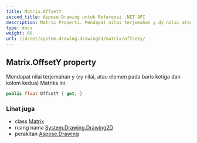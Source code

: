 ```yaml
---
title: Matrix.OffsetY
second_title: Aspose.Drawing untuk Referensi .NET API
description: Matrix Properti. Mendapat nilai terjemahan y dy nilai atau elemen pada baris ketiga dan kolom kedua Matriks ini.
type: docs
weight: 60
url: /id/net/system.drawing.drawing2d/matrix/offsety/
---
```

## Matrix.OffsetY property

Mendapat nilai terjemahan y (`dy` nilai, atau elemen pada baris ketiga dan kolom kedua) Matriks ini.

```csharp
public float OffsetY { get; }
```

### Lihat juga

* class [Matrix](../)
* ruang nama [System.Drawing.Drawing2D](../../matrix/)
* perakitan [Aspose.Drawing](../../../)



